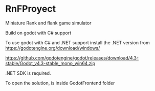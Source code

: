 # RnFProyect
Miniature Rank and flank game simulator

Build on godot with C# support

To use godot with C# and .NET support install the .NET version from https://godotengine.org/download/windows/

https://github.com/godotengine/godot/releases/download/4.3-stable/Godot_v4.3-stable_mono_win64.zip

.NET SDK is required.

To open the solution, is inside GodotFrontend folder
